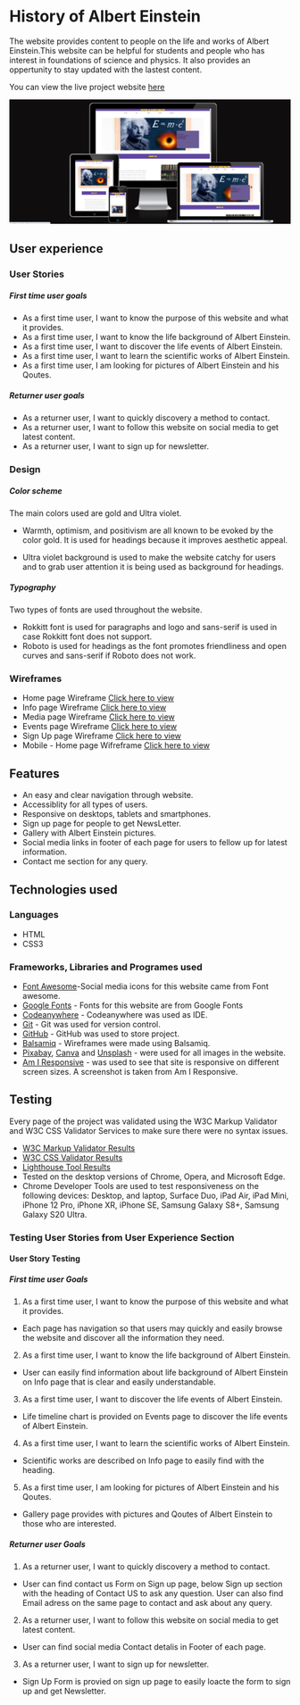 # History of Albert Einstein

The website provides content to people on the life and works of Albert Einstein.This website can be helpful for students and people who has interest in foundations of science and physics. It also provides an oppertunity to stay updated with the lastest content.

You can view the live project website [here](https://zahid295.github.io/History-of-Albert-Einstein/)

<img src="assets/readme_photos/readme-front.png" alt="Website screenshots on different devices" >

## User experience

### User Stories

##### First time user goals

- As a first time user, I want to know the purpose of this website and what it provides.
- As a first time user, I want to know the life background of Albert Einstein.
- As a first time user, I want to discover the life events of Albert Einstein.
- As a first time user, I want to learn the scientific works of Albert Einstein.
- As a first time user, I am looking for pictures of Albert Einstein and his Qoutes.
  
##### Returner user goals

- As a returner user, I want to quickly discovery a method to contact.
- As a returner user, I want to follow this website on social media to get latest content.
- As a returner user, I want to sign up for newsletter.
  
### Design

##### Color scheme

The main colors used are gold and Ultra violet.

- Warmth, optimism, and positivism are all known to be evoked by the color gold. It is used for headings because it improves aesthetic appeal.

- Ultra violet background is used to make the website catchy for users and to grab user attention it is being used as background for headings.
  
##### Typography

 Two types of fonts are used throughout the website.

- Rokkitt font is used for paragraphs and logo and sans-serif is used in case Rokkitt font does not support.
- Roboto is used for headings as the font promotes friendliness and open curves and sans-serif if Roboto does not work.
  
### Wireframes

- Home page Wireframe [Click here to view](assets/readme_photos/home-page.png)
- Info page Wireframe [Click here to view](assets/readme_photos/info-page.png)
- Media page Wireframe [Click here to view](assets/readme_photos/media-page.png)
- Events page Wireframe [Click here to view](assets/readme_photos/events-page.png)
- Sign Up page Wireframe [Click here to view](assets/readme_photos/signup-page.png)
- Mobile - Home page Wifreframe [Click here to view](assets/readme_photos/mobile-home-page.png)
  
## Features

- An easy and clear navigation through website.
- Accessiblity for all types of users.
- Responsive on desktops, tablets and smartphones.
- Sign up page for people to get NewsLetter.
- Gallery with Albert Einstein pictures.
- Social media links in footer of each page for users to fellow up for latest information.
- Contact me section for any query.

## Technologies used

### Languages

- HTML
- CSS3
  
### Frameworks, Libraries and Programes used

- [Font Awesome](https://fontawesome.com/)-Social media icons for this website came from Font   awesome.
- [Google Fonts](https://fonts.google.com/) - Fonts for this website are from Google Fonts
- [Codeanywhere](https://codeanywhere.com/solutions/collaborate) - Codeanywhere was used as IDE.
- [Git](https://git-scm.com/) -  Git was used for version control.
- [GitHub](https://github.com) - GitHub was used to store project.
- [Balsamiq](https://balsamiq.com/) - Wireframes were made using Balsamiq.
- [Pixabay](https://pixabay.com/), [Canva](https://www.canva.com/) and [Unsplash](https://unsplash.com/) - were used for all images in the website.
- [Am I Responsive](https://ui.dev/amiresponsive) - was used to see that site is responsive on     different screen sizes. A screenshot is taken from Am I Responsive.

## Testing

Every page of the project was validated using the W3C Markup Validator and W3C CSS Validator Services to make sure there were no syntax issues.

- [W3C Markup Validator Results]()
- [W3C CSS Validator Results]()
- [Lighthouse Tool Results]()
- Tested on the desktop versions of Chrome, Opera, and Microsoft Edge.
- Chrome Developer Tools are used to test responsiveness on the following devices: Desktop, and laptop, Surface Duo, iPad Air, iPad Mini, iPhone 12 Pro, iPhone XR, iPhone SE, Samsung Galaxy S8+, Samsung Galaxy S20 Ultra.
  
### Testing User Stories from User Experience Section

#### User Story Testing

##### First time user Goals

1. As a first time user, I want to know the purpose of this website and what it provides.

- Each page has navigation so that users may quickly and easily browse the website and discover all the information they need.

2. As a first time user, I want to know the life background of Albert Einstein.

- User can easily find information about life background of Albert Einstein on Info page that is clear and easily understandable.

3. As a first time user, I want to discover the life events of Albert Einstein.

- Life timeline chart is provided on Events page to discover the life events of Albert Einstein.

4. As a first time user, I want to learn the scientific works of Albert Einstein.

- Scientific works are described on Info page to easily find with the heading.

5. As a first time user, I am looking for pictures of Albert Einstein and his Qoutes.

- Gallery page provides with pictures and Qoutes of Albert Einstein to those who are interested.

##### Returner user Goals

1. As a returner user, I want to quickly discovery a method to contact.

- User can find contact us Form on Sign up page, below Sign up section with the heading of Contact US to ask any question. User can also find Email adress on the same page to contact and ask about any query.

2. As a returner user, I want to follow this website on social media to get latest content.

- User can find social media Contact detalis in Footer of each page.

3. As a returner user, I want to sign up for newsletter.

- Sign Up Form is provied on sign up page to easily loacte the form to sign up and get Newsletter.
